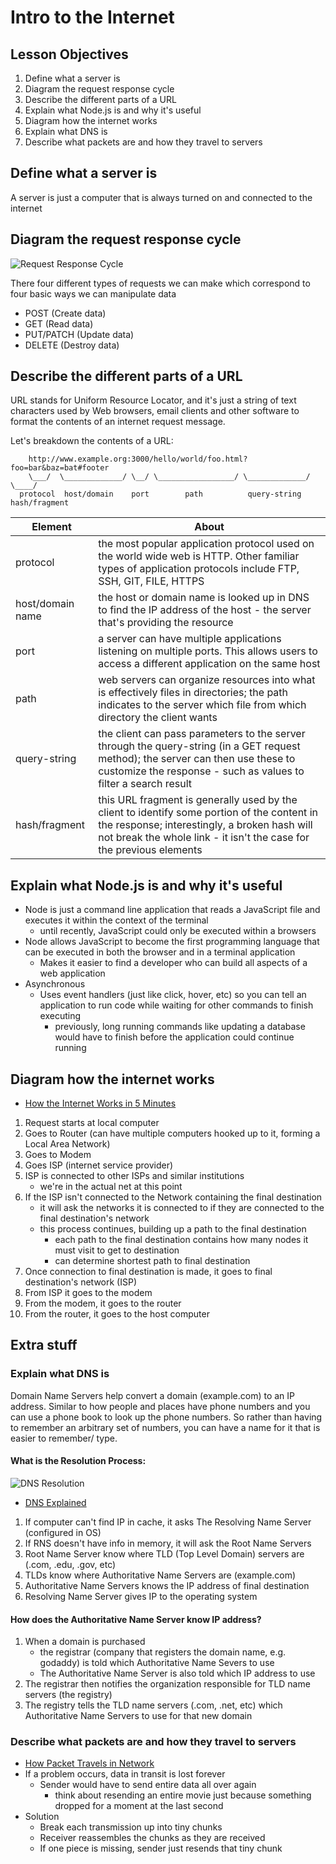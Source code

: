 # Intro to the Internet

## Lesson Objectives

1. Define what a server is
1. Diagram the request response cycle
1. Describe the different parts of a URL
1. Explain what Node.js is and why it's useful
1. Diagram how the internet works
1. Explain what DNS is
1. Describe what packets are and how they travel to servers

## Define what a server is

A server is just a computer that is always turned on and connected to the internet

## Diagram the request response cycle

![Request Response Cycle](https://cdn.zapier.com/storage/photos/9ec65c79de8ae54080c1b417540469a6.png)

There four different types of requests we can make which correspond to four basic ways we can manipulate data

- POST (Create data)
- GET (Read data)
- PUT/PATCH (Update data)
- DELETE (Destroy data)


## Describe the different parts of a URL

URL stands for Uniform Resource Locator, and it's just a string of text characters used by Web browsers, email clients and other software to format the contents of an internet request message.

Let's breakdown the contents of a URL:

```
    http://www.example.org:3000/hello/world/foo.html?foo=bar&baz=bat#footer
    \___/  \_____________/ \__/ \_________________/ \_____________/ \____/
  protocol  host/domain    port        path          query-string  hash/fragment
```

Element | About
------|--------
protocol | the most popular application protocol used on the world wide web is HTTP. Other familiar types of application protocols include FTP, SSH, GIT, FILE, HTTPS
host/domain name | the host or domain name is looked up in DNS to find the IP address of the host - the server that's providing the resource
port | a server can have multiple applications listening on multiple ports.  This allows users to access a different application on the same host
path | web servers can organize resources into what is effectively files in directories; the path indicates to the server which file from which directory the client wants
query-string | the client can pass parameters to the server through the query-string (in a GET request method); the server can then use these to customize the response - such as values to filter a search result
hash/fragment | this URL fragment is generally used by the client to identify some portion of the content in the response; interestingly, a broken hash will not break the whole link - it isn't the case for the previous elements


## Explain what Node.js is and why it's useful

- Node is just a command line application that reads a JavaScript file and executes it within the context of the terminal
	- until recently, JavaScript could only be executed within a browsers
- Node allows JavaScript to become the first programming language that can be executed in both the browser and in a terminal application
	- Makes it easier to find a developer who can build all aspects of a web application
- Asynchronous
	- Uses event handlers (just like click, hover, etc) so you can tell an application to run code while waiting for other commands to finish executing
		- previously, long running commands like updating a database would have to finish before the application could continue running

## Diagram how the internet works

- [How the Internet Works in 5 Minutes](https://www.youtube.com/watch?v=7_LPdttKXPc)

1. Request starts at local computer
1. Goes to Router (can have multiple computers hooked up to it, forming a Local Area Network)
1. Goes to Modem
1. Goes ISP (internet service provider)
1. ISP is connected to other ISPs and similar institutions
	- we're in the actual net at this point
1. If the ISP isn't connected to the Network containing the final destination
	- it will ask the networks it is connected to if they are connected to the final destination's network
	- this process continues, building up a path to the final destination
		- each path to the final destination contains how many nodes it must visit to get to destination
		- can determine shortest path to final destination
1. Once connection to final destination is made, it goes to final destination's network (ISP)
1. From ISP it goes to the modem
1. From the modem, it goes to the router
1. From the router, it goes to the host computer


## Extra stuff
###  Explain what DNS is

Domain Name Servers help convert a domain (example.com) to an IP address. Similar to how people and places have phone numbers and you can use a phone book to look up the phone numbers. So rather than having to remember an arbitrary set of numbers, you can have a name for it that is easier to remember/ type.

#### What is the Resolution Process:

![DNS Resolution](http://www.tcpipguide.com/free/diagrams/dnsresolution.png)

- [DNS Explained](https://www.youtube.com/watch?v=72snZctFFtA)

1. If computer can't find IP in cache, it asks The Resolving Name Server (configured in OS)
1. If RNS doesn't have info in memory, it will ask the Root Name Servers
1. Root Name Server know where TLD (Top Level Domain) servers are (.com, .edu, .gov, etc)
1. TLDs know where Authoritative Name Servers are (example.com)
1. Authoritative Name Servers knows the IP address of final destination
1. Resolving Name Server gives IP to the operating system

#### How does the Authoritative Name Server know IP address?

1. When a domain is purchased
	- the registrar (company that registers the domain name, e.g. godaddy) is told which Authoritative Name Severs to use
	- The Authoritative Name Server is also told which IP address to use
1. The registrar then notifies the organization responsible for TLD name servers (the registry)
1. The registry tells the TLD name servers (.com, .net, etc) which Authoritative Name Servers to use for that new domain

### Describe what packets are and how they travel to servers

- [How Packet Travels in Network](https://www.youtube.com/watch?v=xIuBmOufbls)
- If a problem occurs, data in transit is lost forever
	- Sender would have to send entire data all over again
		- think about resending an entire movie just because something dropped for a moment at the last second
- Solution
	- Break each transmission up into tiny chunks
	- Receiver reassembles the chunks as they are received
	- If one piece is missing, sender just resends that tiny chunk
